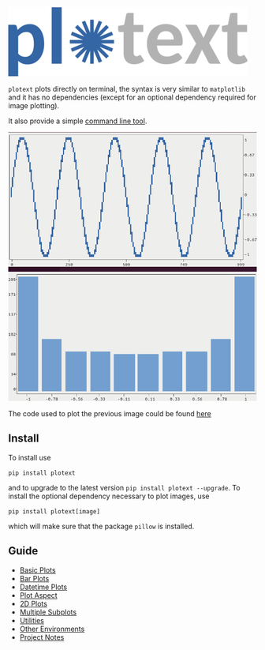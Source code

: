 <p align="left">  <img src="https://raw.githubusercontent.com/piccolomo/plotext/master/images/logo.png" /></p>

`plotext` plots directly on terminal, the syntax is very similar to `matplotlib` and it has no dependencies (except for an optional dependency required for image plotting).

It also provide a simple [command line tool](https://github.com/piccolomo/plotext/blob/master/readme/utilities.md#command-line-tool).

![example](https://raw.githubusercontent.com/piccolomo/plotext/master/images/subplots.png)

The code used to plot the previous image could be found [here](https://github.com/piccolomo/plotext/blob/master/readme/subplots.md)

## Install

To install use 
```console
pip install plotext
```
and to upgrade to the latest version ```pip install plotext --upgrade```.
To install the optional dependency necessary to plot images, use 
```console
pip install plotext[image]
``` 
which will make sure that the package `pillow` is installed.


## Guide

- [Basic Plots](https://github.com/piccolomo/plotext/blob/master/readme/basic.md) 
- [Bar Plots](https://github.com/piccolomo/plotext/blob/master/readme/bar.md)
- [Datetime Plots](https://github.com/piccolomo/plotext/blob/master/readme/datetime.md)
- [Plot Aspect](https://github.com/piccolomo/plotext/blob/master/readme/aspect.md)
- [2D Plots](https://github.com/piccolomo/plotext/blob/master/readme/2d-plots.md)
- [Multiple Subplots](https://github.com/piccolomo/plotext/blob/master/readme/subplots.md)
- [Utilities](https://github.com/piccolomo/plotext/blob/master/readme/utilities.md)
- [Other Environments](https://github.com/piccolomo/plotext/blob/master/readme/environments.md)
- [Project Notes](https://github.com/piccolomo/plotext/blob/master/readme/notes.md)




